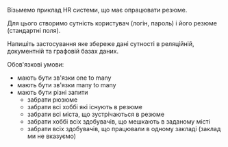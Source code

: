 Візьмемо приклад HR системи, що має опрацювати резюме.

Для цього створимо сутність користувач (логін, пароль) і його резюме (стандартні поля). 

Напишіть застосування яке збереже дані сутності в реляційній, документній та графовій базах даних.

Обов'язкові умови:

* мають бути зв'язки one to many
* мають бути зв'язки many to many
* мають бути різні запити 
  * забрати рюзюме
  * забрати всі хоббі які існують в резюме
  * забрати всі міста, що зустрічаються в резюме
  * забрати хоббі всіх здобувачів, що мешкають в заданому місті 
  * забрати всіх здобувачів, що працювали в одному закладі (заклад ми не вказуємо)

